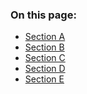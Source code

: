 <div class="jump-links-small">
    <div class="jump-links-box">
        <div class="box-content-area">
            <h3>On this page:</h3>
            <ul>
                <li class="nav-item">
                    <a href="#" class="nav-link"><i class="fas fa-arrow-down"></i>Section A</a>
                </li>
                <li class="nav-item">
                    <a href="#" class="nav-link"><i class="fas fa-arrow-down"></i>Section B</a>
                </li>
                <li class="nav-item">
                    <a href="#" class="nav-link"><i class="fas fa-arrow-down"></i>Section C</a>
                </li>
                <li class="nav-item">
                    <a href="#" class="nav-link"><i class="fas fa-arrow-down"></i>Section D</a>
                </li>
                <li class="nav-item">
                    <a href="#" class="nav-link"><i class="fas fa-arrow-down"></i>Section E</a>
                </li>
            </ul>
        </div>
    </div>
</div>